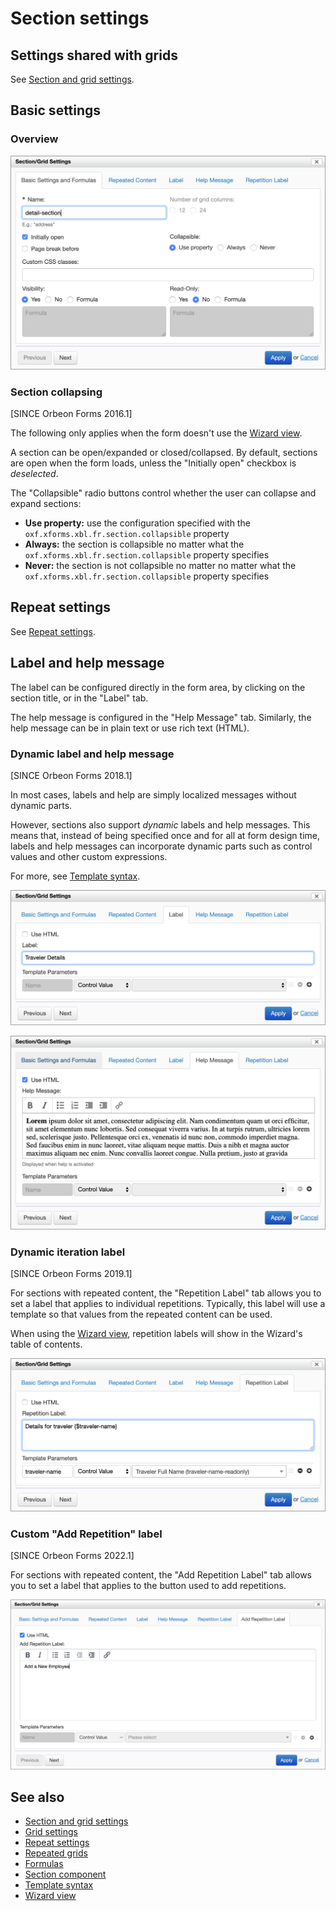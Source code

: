 # Section settings

## Settings shared with grids

See [Section and grid settings](container-settings.md).

## Basic settings

### Overview

![](images/section-settings.png)

### Section collapsing

\[SINCE Orbeon Forms 2016.1\]

The following only applies when the form doesn't use the [Wizard view](/form-runner/feature/wizard-view.md).

A section can be open/expanded or closed/collapsed. By default, sections are open when the form loads, unless the "Initially open" checkbox is *deselected*.

The "Collapsible" radio buttons control whether the user can collapse and expand sections:

- __Use property:__ use  the configuration specified with the `oxf.xforms.xbl.fr.section.collapsible` property
- __Always:__ the section is collapsible no matter what the `oxf.xforms.xbl.fr.section.collapsible` property specifies
- __Never:__ the section is not collapsible no matter no matter what the `oxf.xforms.xbl.fr.section.collapsible` property specifies

## Repeat settings

See [Repeat settings](repeat-settings.md).

## Label and help message

The label can be configured directly in the form area, by clicking on the section title, or in the "Label" tab.

The help message is configured in the "Help Message" tab. Similarly, the help message can be in plain text or use rich text (HTML). 

### Dynamic label and help message

[SINCE Orbeon Forms 2018.1]

In most cases, labels and help are simply localized messages without dynamic parts.

However, sections also support *dynamic* labels and help messages. This means that, instead of being specified once and for all at form design time, labels and help messages can incorporate dynamic parts such as control values and other custom expressions.

For more, see [Template syntax](template-syntax.md).

![](images/section-settings-label.png)

![](images/section-settings-help.png)

### Dynamic iteration label

[SINCE Orbeon Forms 2019.1]

For sections with repeated content, the "Repetition Label" tab allows you to set a label that applies to individual repetitions. Typically, this label will use a template so that values from the repeated content can be used.

When using the [Wizard view](/form-runner/feature/wizard-view.md), repetition labels will show in the Wizard's table of contents.

![](images/section-settings-repetition-label.png)

### Custom "Add Repetition" label

[SINCE Orbeon Forms 2022.1]

For sections with repeated content, the "Add Repetition Label" tab allows you to set a label that applies to the button used to add repetitions.

![](images/section-settings-add-repetition-label.png)

## See also

- [Section and grid settings](container-settings.md)
- [Grid settings](grid-settings.md)
- [Repeat settings](repeat-settings.md)
- [Repeated grids](repeated-grids.md)
- [Formulas](formulas.md)
- [Section component](/form-runner/component/section.md)
- [Template syntax](template-syntax.md)
- [Wizard view](/form-runner/feature/wizard-view.md)

